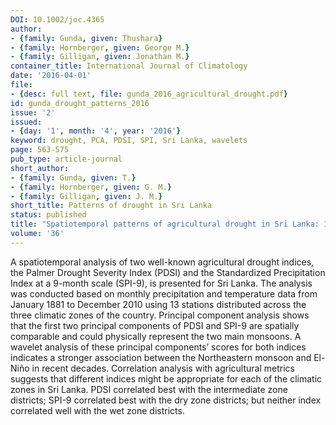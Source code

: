 ```yaml
---
DOI: 10.1002/joc.4365
author:
- {family: Gunda, given: Thushara}
- {family: Hornberger, given: George M.}
- {family: Gilligan, given: Jonathan M.}
container_title: International Journal of Climatology
date: '2016-04-01'
file:
- {desc: full text, file: gunda_2016_agricultural_drought.pdf}
id: gunda_drought_patterns_2016
issue: '2'
issued:
- {day: '1', month: '4', year: '2016'}
keyword: drought, PCA, PDSI, SPI, Sri Lanka, wavelets
page: 563-575
pub_type: article-journal
short_author:
- {family: Gunda, given: T.}
- {family: Hornberger, given: G. M.}
- {family: Gilligan, given: J. M.}
short_title: Patterns of drought in Sri Lanka
status: published
title: "Spatiotemporal patterns of agricultural drought in Sri Lanka: 1881\u20132010"
volume: '36'
---
```

A spatiotemporal analysis of two well-known agricultural drought indices, the Palmer Drought Severity Index (PDSI) and the Standardized Precipitation Index at a 9-month scale (SPI-9), is presented for Sri Lanka. The analysis was conducted based on monthly precipitation and temperature data from January 1881 to December 2010 using 13 stations distributed across the three climatic zones of the country. Principal component analysis shows that the first two principal components of PDSI and SPI-9 are spatially comparable and could physically represent the two main monsoons. A wavelet analysis of these principal components&#8217; scores for both indices indicates a stronger association between the Northeastern monsoon and El-Ni&#241;o in recent decades. Correlation analysis with agricultural metrics suggests that different indices might be appropriate for each of the climatic zones in Sri Lanka. PDSI correlated best with the intermediate zone districts; SPI-9 correlated best with the dry zone districts; but neither index correlated well with the wet zone districts.
